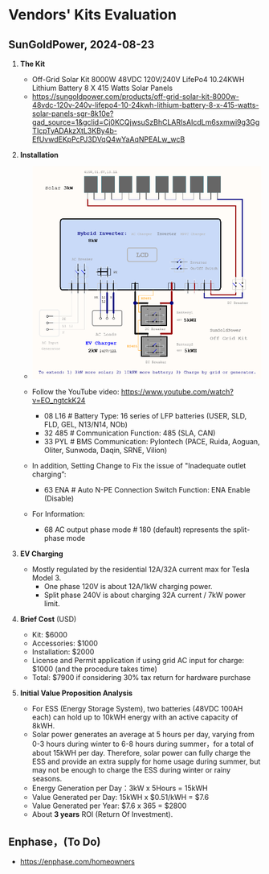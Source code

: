 # Vendors' Kits Evaluation

## SunGoldPower, 2024-08-23

1. **The Kit**
   - Off-Grid Solar Kit 8000W 48VDC 120V/240V LifePo4 10.24KWH Lithium Battery 8 X 415 Watts Solar Panels
   - https://sungoldpower.com/products/off-grid-solar-kit-8000w-48vdc-120v-240v-lifepo4-10-24kwh-lithium-battery-8-x-415-watts-solar-panels-sgr-8k10e?gad_source=1&gclid=Cj0KCQjwsuSzBhCLARIsAIcdLm6sxmwi9g3GgTIcpTyADAkzXtL3KBy4b-EfUvwdEKpPcPJ3DVqQ4wYaAqNPEALw_wcB

2. **Installation**
   - ![System Diagram](./kit_evaluation_sungoldpower.png)

   - Follow the YouTube video: https://www.youtube.com/watch?v=EO_ngtckK24
     - 08 L16   # Battery Type: 16 series of LFP batteries (USER, SLD, FLD, GEL, N13/N14, NOb)
     - 32 485   # Communication Function: 485 (SLA, CAN)
     - 33 PYL   # BMS Communication: Pylontech (PACE, Ruida, Aoguan, Oliter, Sunwoda, Daqin, SRNE, Vilion)

   - In addition, Setting Change to Fix the issue of "Inadequate outlet charging”: 
     - 63 ENA # Auto N-PE Connection Switch Function: ENA Enable (Disable)

   - For Information:
     - 68 AC output phase mode # 180 (default) represents the split-phase mode
   
3. **EV Charging**
   - Mostly regulated by the residential 12A/32A current max for Tesla Model 3.
     - One phase 120V is about 12A/1kW charging power.
     - Split phase 240V is about charging 32A current / 7kW power limit.

4. **Brief Cost** (USD)
   - Kit: $6000
   - Accessories: $1000
   - Installation: $2000
   - License and Permit application if using grid AC input for charge: $1000 (and the procedure takes time)  
   - Total: $7900 if considering 30% tax return for hardware purchase

5. **Initial Value Proposition Analysis**
   - For ESS (Energy Storage System), two batteries (48VDC 100AH each) can hold up to 10kWH energy with an active capacity of 8kWH.
   - Solar power generates an average at 5 hours per day, varying from 0-3 hours during winter to 6-8 hours during summer，for a total of about 15kWH per day. Therefore, solar power can fully charge the ESS and provide an extra supply for home usage during summer, but may not be enough to charge the ESS during winter or rainy seasons.
   - Energy Generation per Day：3kW x 5Hours = 15kWH
   - Value Generated per Day: 15kWH x $0.51/kWH = $7.6
   - Value Generated per Year: $7.6 x 365 = $2800
   - About **3 years** ROI (Return Of Investment).

## Enphase，(To Do)  

- https://enphase.com/homeowners
